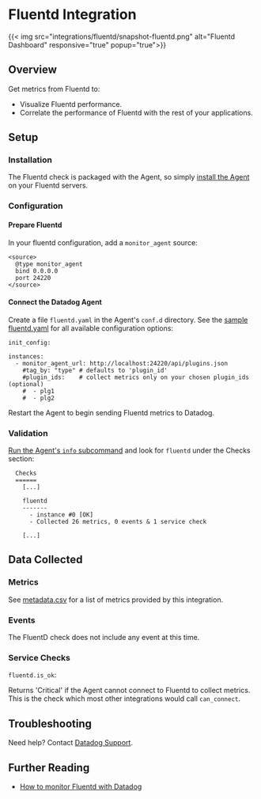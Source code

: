 # Fluentd Integration
{{< img src="integrations/fluentd/snapshot-fluentd.png" alt="Fluentd Dashboard" responsive="true" popup="true">}}
## Overview

Get metrics from Fluentd to:

* Visualize Fluentd performance.
* Correlate the performance of Fluentd with the rest of your applications.

## Setup
### Installation

The Fluentd check is packaged with the Agent, so simply [install the Agent](https://app.datadoghq.com/account/settings#agent) on your Fluentd servers.

### Configuration
#### Prepare Fluentd

In your fluentd configuration, add a `monitor_agent` source:

```
<source>
  @type monitor_agent
  bind 0.0.0.0
  port 24220
</source>
```

#### Connect the Datadog Agent

Create a file `fluentd.yaml` in the Agent's `conf.d` directory. See the [sample fluentd.yaml](https://github.com/DataDog/integrations-core/blob/master/fluentd/conf.yaml.example) for all available configuration options:

```
init_config:

instances:
  - monitor_agent_url: http://localhost:24220/api/plugins.json
    #tag_by: "type" # defaults to 'plugin_id'
    #plugin_ids:    # collect metrics only on your chosen plugin_ids (optional)
    #  - plg1
    #  - plg2
```

Restart the Agent to begin sending Fluentd metrics to Datadog.

### Validation

[Run the Agent's `info` subcommand](https://help.datadoghq.com/hc/en-us/articles/203764635-Agent-Status-and-Information) and look for `fluentd` under the Checks section:

```
  Checks
  ======
    [...]

    fluentd
    -------
      - instance #0 [OK]
      - Collected 26 metrics, 0 events & 1 service check

    [...]
```


## Data Collected
### Metrics

See [metadata.csv](https://github.com/DataDog/integrations-core/blob/master/fluentd/metadata.csv) for a list of metrics provided by this integration.

### Events
The FluentD check does not include any event at this time.

### Service Checks

`fluentd.is_ok`:

Returns 'Critical' if the Agent cannot connect to Fluentd to collect metrics. This is the check which most other integrations would call `can_connect`.

## Troubleshooting
Need help? Contact [Datadog Support](http://docs.datadoghq.com/help/).

## Further Reading

* [How to monitor Fluentd with Datadog](https://www.datadoghq.com/blog/monitor-fluentd-datadog/)
